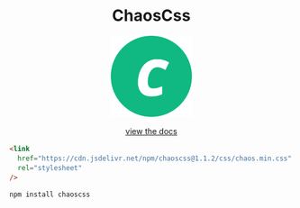 <h1 align='center'>ChaosCss</h1>

<p align='center'>
  <img src='public/android-chrome-512x512.png' width='144' height='144' alt='logo'>
</p>

<div align='center'>

[view the docs](https://chaoscss.vercel.app)

</div>

```html
<link
  href="https://cdn.jsdelivr.net/npm/chaoscss@1.1.2/css/chaos.min.css"
  rel="stylesheet"
/>
```

```bash
npm install chaoscss
```
